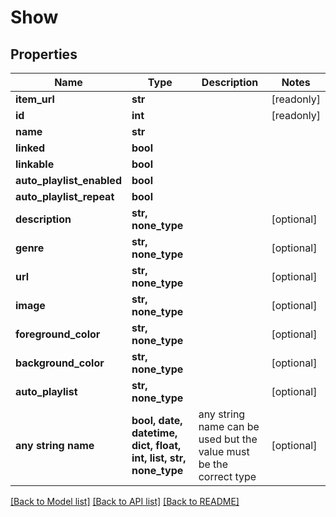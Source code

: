 # Show


## Properties
Name | Type | Description | Notes
------------ | ------------- | ------------- | -------------
**item_url** | **str** |  | [readonly] 
**id** | **int** |  | [readonly] 
**name** | **str** |  | 
**linked** | **bool** |  | 
**linkable** | **bool** |  | 
**auto_playlist_enabled** | **bool** |  | 
**auto_playlist_repeat** | **bool** |  | 
**description** | **str, none_type** |  | [optional] 
**genre** | **str, none_type** |  | [optional] 
**url** | **str, none_type** |  | [optional] 
**image** | **str, none_type** |  | [optional] 
**foreground_color** | **str, none_type** |  | [optional] 
**background_color** | **str, none_type** |  | [optional] 
**auto_playlist** | **str, none_type** |  | [optional] 
**any string name** | **bool, date, datetime, dict, float, int, list, str, none_type** | any string name can be used but the value must be the correct type | [optional]

[[Back to Model list]](../README.md#documentation-for-models) [[Back to API list]](../README.md#documentation-for-api-endpoints) [[Back to README]](../README.md)


